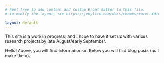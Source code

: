 ```yaml
---
# Feel free to add content and custom Front Matter to this file.
# To modify the layout, see https://jekyllrb.com/docs/themes/#overriding-theme-defaults

layout: default 
---
```


This site is a work in progress, and I hope to have it set up with various research projects by late August/early September.

Hello! Above, you will find information on Below you will find blog posts (as I make them). 
